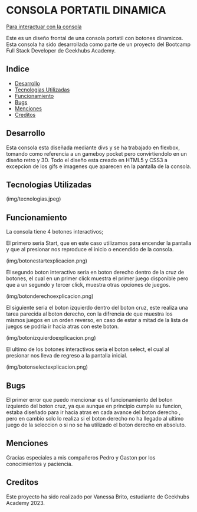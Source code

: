 # CONSOLA PORTATIL DINAMICA

[Para interactuar con la consola](https://vanbrigo.github.io/Proyecto2/)

Este es un diseño frontal de una consola portatil con botones dinamicos. Esta consola ha sido desarrollada como parte de un proyecto del Bootcamp Full Stack Developer de Geekhubs Academy.

## Indice

- [Desarrollo](#Desarrollo)
- [Tecnologias Utilizadas](#Tecnologias-Utilizadas)
- [Funcionamiento](#Funcionamiento)
- [Bugs](#Bugs)
- [Menciones](#Menciones)
- [Creditos](#Creditos)

## Desarrollo
 Esta consola esta diseñada mediante divs y se ha trabajado en flexbox, tomando como referencia a un gameboy pocket pero convirtiendolo en un diseño retro y 3D. Todo el diseño esta creado en HTML5 y CSS3 a excepcion de los gifs e imagenes que aparecen en la pantalla de la consola.

 ## Tecnologias Utilizadas

 (img/tecnologias.jpeg)

 ## Funcionamiento
 La consola tiene 4 botones interactivos;

 El primero seria Start, que en este caso utilizamos para encender la pantalla y que al presionar nos reproduce el inicio o encendido de la consola.

 (img/botonestartexplicacion.png)

 El segundo boton interactivo seria en boton derecho dentro de la cruz de botones, el cual en un primer click muestra el primer juego disponible pero que a un segundo y tercer click, muestra otras opciones de juegos.

 (img/botonderechoexplicacion.png)

 El siguiente seria el boton izquierdo dentro del boton cruz, este realiza una tarea parecida al boton derecho, con la difrencia de que muestra los mismos juegos en un orden reverso, en caso de estar a mitad de la lista de juegos se podria ir hacia atras con este boton.

 (img/botonizquierdoexplicacion.png)

 El ultimo de los botones interactivos seria el boton select, el cual al presionar nos lleva de regreso a la pantalla inicial.

 (img/botonselectexplicacion.png)

 ## Bugs 
 El primer error que puedo mencionar es el funcionamiento del boton izquierdo del boton cruz, ya que aunque en principio cumple su funcion, estaba diseñado para ir hacia atras en cada avance del boton derecho , pero en cambio solo lo realiza si el boton derecho no ha llegado al ultimo juego de la seleccion o si no se ha utilizado el boton derecho en absoluto.

 ## Menciones
 Gracias especiales a mis compañeros Pedro y Gaston por los conocimientos y paciencia.

 ## Creditos
Este proyecto ha sido realizado por Vanessa Brito, estudiante de Geekhubs Academy 2023.












